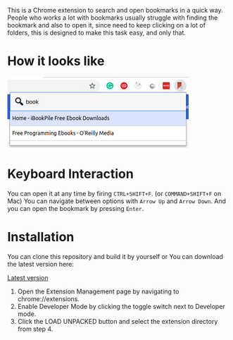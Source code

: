 This is a Chrome extension to search and open bookmarks in a quick way. People who works a lot with bookmarks usually struggle with finding the bookmark and also to open it, since need to keep clicking on a lot of folders, this is designed to make this task easy, and only that.

# How it looks like
![Image of the Extension](./public/images/extension.png)

# Keyboard Interaction
You can open it at any time by firing `CTRL+SHIFT+F`. (or `COMMAND+SHIFT+F` on Mac)
You can navigate between options with `Arrow Up` and `Arrow Down`.
And you can open the bookmark by pressing `Enter`.

# Installation
You can clone this repository and build it by yourself or You can download the latest version here:

[Latest version](/ramonpm/go-to-bookmark/releases/latest/download/go-to-bookmark.zip)

1. Open the Extension Management page by navigating to chrome://extensions.
2. Enable Developer Mode by clicking the toggle switch next to Developer mode.
3. Click the LOAD UNPACKED button and select the extension directory from step 4.
